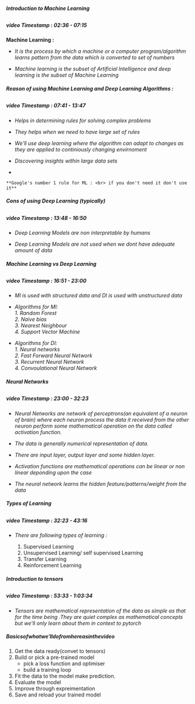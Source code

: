 ##### **Introduction to Machine Learning**

##

##### **video Timestamp :** **02:36 - 07:15**



**Machine Learning :**

*
    *It is the process by which a machine or a computer program/algorithm learns pattern from the data which is converted to set of numbers*

*  
    *Machine learning is the subset of Artificial Intelligence and deep learning is the subset of Machine Learning*

##### **Reason of using Machine Learning and Deep Learning Algorithms :**

##

##### **video Timestamp :** **07:41 - 13:47**

*
    *Helps in determining rules for solving complex problems*
*
    *They helps when we need to have large set of rules*
*
    *We'll use deep learning where the algorithm can adapt to changes as they are applied to continiously changing envirnoment*
*
    *Discovering insights within large data sets*

*
    
    **Google's number 1 rule for ML : <br> if you don't need it don't use it**


##### **Cons of using Deep Learning (typically)**

##

##### **video Timestamp :** **13:48 - 16:50**


*
    *Deep Learning Models are non interpretable by humans*

*
    *Deep Learning Models are not used when we dont have adequate amount of data*


##### **Machine Learning vs Deep Learning**

##

##### **video Timestamp :** **16:51 - 23:00**

*
    *Ml is used with structured data and Dl is used with unstructured data*

*
    *Algorithms for Ml:*<br>
    *1. Random Forest*<br>
    *2. Naive bias*<br>
    *3. Nearest Neighbour*<br>
    *4. Support Vector Machine*<br>

*
    *Algorithms for Dl:*<br>
    *1. Neural networks*<br>
    *2. Fast Forward Neural Network*<br>
    *3. Recurrent Neural Network*<br>
    *4. Convoulational Neural Network*<br>

##### **Neural Networks**

##

##### **video Timestamp :** **23:00 - 32:23**

*
    *Neural Networks are network of perceptrons(an equivalent of a neuron of brain) where each neuron process the data it received from the other neuron perform some mathematical operation on the data called activation function.*

*
    *The data is generally numerical representation of data.*

*
    *There are input layer, output layer and some hidden layer.*

*
    *Activation functions are mathematical operations can be linear or non linear deponding upon the case*

*
    *The neural network learns the hidden feature/patterns/weight from the data*


##### **Types of Learning**

##

##### **video Timestamp :** **32:23 - 43:16**

*
    *There are following types of learning :*
    
    1. Supervised Learning
    2. Unsupervised Learning/ self supervised Learning
    3. Transfer Learning
    4. Reinforcement Learning



##### **Introduction to tensors**

##

##### **video Timestamp :** **53:33 - 1:03:34**

*
    *Tensors are mathematical representation of the data as simple as that for the time being .They are quiet complex as mathematical concepts but we'll only learn about them in context to pytorch*

##### $Basics of what we'll do from here as in the video$
1. Get the data ready(convet to tensors)
2. Build or pick a pre-trained model
    - pick a loss function and optimiser
    - build a training loop
3. Fit the data to the model make prediction.
4. Evaluate the model
5. Improve through expreimentation
6. Save and reload your trained model